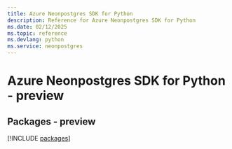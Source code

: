```yaml
---
title: Azure Neonpostgres SDK for Python
description: Reference for Azure Neonpostgres SDK for Python
ms.date: 02/12/2025
ms.topic: reference
ms.devlang: python
ms.service: neonpostgres
---
```

# Azure Neonpostgres SDK for Python - preview
## Packages - preview
[!INCLUDE [packages](neonpostgres-index.md)]